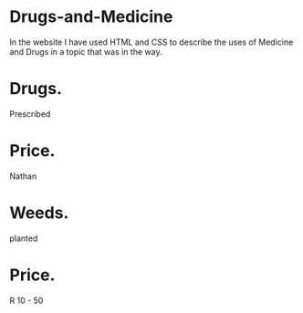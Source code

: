 # Drugs-and-Medicine
In the website I have used HTML and CSS to describe the uses of Medicine and Drugs in a topic that was in the way. 


# Drugs. 
 Prescribed 
 
# Price. 
Nathan 
 
 # Weeds. 
 planted 
 
 # Price. 
 R 10 - 50
 
